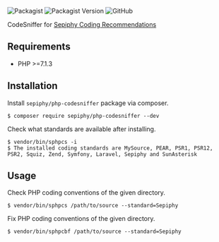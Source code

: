 ![Packagist](https://img.shields.io/packagist/dt/sepiphy/php-codesniffer.svg)
![Packagist Version](https://img.shields.io/packagist/v/sepiphy/php-codesniffer?include_prereleases&label=version)
![GitHub](https://img.shields.io/github/license/sepiphy/php-codesniffer.svg)

CodeSniffer for [Sepiphy Coding Recommendations](https://github.com/sepiphy/coding-recommendations)

## Requirements

- PHP >=7.1.3

## Installation

Install `sepiphy/php-codesniffer` package via composer.

    $ composer require sepiphy/php-codesniffer --dev

Check what standards are available after installing.

    $ vendor/bin/sphpcs -i
    $ The installed coding standards are MySource, PEAR, PSR1, PSR12, PSR2, Squiz, Zend, Symfony, Laravel, Sepiphy and SunAsterisk

## Usage

Check PHP coding conventions of the given directory.

    $ vendor/bin/sphpcs /path/to/source --standard=Sepiphy

Fix PHP coding conventions of the given directory.

    $ vendor/bin/sphpcbf /path/to/source --standard=Sepiphy
